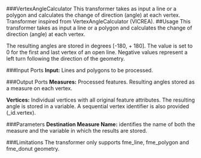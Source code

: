 ###VertexAngleCalculator
This transformer takes as input a line or a polygon and calculates the change of direction (angle) at each vertex.
Transformer inspired from VertexAngleCalculator (VICREA).
##Usage
This transformer takes as input a line or a polygon and calculates the change of direction (angle) at each vertex.

The resulting angles are stored in degrees [-180, + 180]. The value is set to 0 for the first and last vertex of an open line. Negative values represent a left turn following the direction of the geometry.

###Input Ports
**Input:** Lines and polygons to be processed.

###Output Ports
**Measures:**  Processed features. Resulting angles stored as a measure on each vertex.

**Vertices:**  Individual vertices with all original feature attributes. The resulting angle is stored in a variable. A sequential vertex identifier is also provided (_id.vertex). 

###Parameters
**Destination Measure Name:** identifies the name of both the measure and the variable in which the results are stored.

###Limitations
The transformer only supports fme_line, fme_polygon and fme_donut geometry. 
